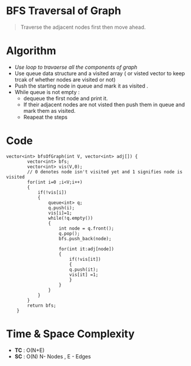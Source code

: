 # BFS Traversal of Graph

> Traverse the adjacent nodes first then move ahead.

# Algorithm
- *Use  loop to travaerse all the components of graph*
- Use queue data structure and a visited array ( or visted vector to keep trcak of whether nodes are visited or not)
- Push the starting node in queue and mark it as visited .
- While queue is not empty :
  - dequeue the first node and print it.
  - If their adjacent nodes are not visted then push them in queue and mark them as visited. 
  - Reapeat the steps 
# Code
```
vector<int> bfsOfGraph(int V, vector<int> adj[]) {
        vector<int> bfs;
        vector<int> vis(V,0);
        // 0 denotes node isn't visited yet and 1 signifies node is visited
        for(int i=0 ;i<V;i++)
        {
            if(!vis[i])
            {
                queue<int> q;
                q.push(i);
                vis[i]=1;
                while(!q.empty())
                {
                    int node = q.front();
                    q.pop();
                    bfs.push_back(node);
                    
                    for(int it:adj[node])
                    {
                        if(!vis[it])
                        {
                        q.push(it);
                        vis[it] =1;
                        }
                    }
                }
            }
        }
        return bfs;
    }
```

# Time & Space Complexity 
- **TC** : O(N+E) 
- **SC** : O(N)
N- Nodes , E - Edges
